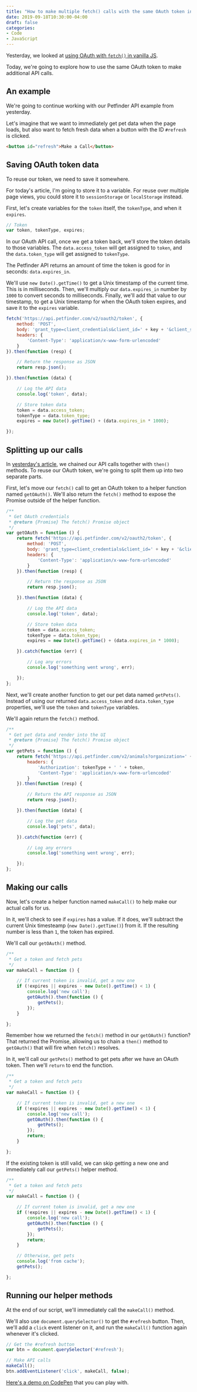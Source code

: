 ```yaml
---
title: "How to make multiple fetch() calls with the same OAuth token in vanilla JS"
date: 2019-09-18T10:30:00-04:00
draft: false
categories:
- Code
- JavaScript
---
```


Yesterday, we looked at [using OAuth with `fetch()` in vanilla JS](/using-oauth-with-fetch-in-vanilla-js/).

Today, we're going to explore how to use the same OAuth token to make additional API calls.

## An example

We're going to continue working with our Petfinder API example from yesterday.

Let's imagine that we want to immediately get pet data when the page loads, but also want to fetch fresh data when a button with the ID `#refresh` is clicked.

```html
<button id="refresh">Make a Call</button>
```

## Saving OAuth token data

To reuse our token, we need to save it somewhere.

For today's article, I'm going to store it to a variable. For reuse over multiple page views, you could store it to `sessionStorage` or `localStorage` instead.

First, let's create variables for the `token` itself, the `tokenType`, and when it `expires`.

```js
// Token
var token, tokenType, expires;
```

In our OAuth API call, once we get a token back, we'll store the token details to those variables. The `data.access_token` will get assigned to `token`, and the `data.token_type` will get assigned to `tokenType`.

The Petfinder API returns an amount of time the token is good for in seconds: `data.expires_in`.

We'll use `new Date().getTime()` to get a Unix timestamp of the current time. This is in milliseconds. Then, we'll multiply our `data.expires_in` number by `1000` to convert seconds to milliseconds. Finally, we'll add that value to our timestamp, to get a Unix timestamp for when the OAuth token expires, and save it to the `expires` variable.

```js
fetch('https://api.petfinder.com/v2/oauth2/token', {
	method: 'POST',
	body: 'grant_type=client_credentials&client_id=' + key + '&client_secret=' + secret,
	headers: {
		'Content-Type': 'application/x-www-form-urlencoded'
	}
}).then(function (resp) {

	// Return the response as JSON
	return resp.json();

}).then(function (data) {

	// Log the API data
	console.log('token', data);

	// Store token data
	token = data.access_token;
	tokenType = data.token_type;
	expires = new Date().getTime() + (data.expires_in * 1000);

});
```

## Splitting up our calls

In [yesterday's article](/using-oauth-with-fetch-in-vanilla-js/), we chained our API calls together with `then()` methods. To reuse our OAuth token, we're going to split them up into two separate parts.

First, let's move our `fetch()` call to get an OAuth token to a helper function named `getOAuth()`. We'll also return the `fetch()` method to expose the Promise outside of the helper function.

```js
/**
 * Get OAuth credentials
 * @return {Promise} The fetch() Promise object
 */
var getOAuth = function () {
	return fetch('https://api.petfinder.com/v2/oauth2/token', {
		method: 'POST',
		body: 'grant_type=client_credentials&client_id=' + key + '&client_secret=' + secret,
		headers: {
			'Content-Type': 'application/x-www-form-urlencoded'
		}
	}).then(function (resp) {

		// Return the response as JSON
		return resp.json();

	}).then(function (data) {

		// Log the API data
		console.log('token', data);

		// Store token data
		token = data.access_token;
		tokenType = data.token_type;
		expires = new Date().getTime() + (data.expires_in * 1000);

	}).catch(function (err) {

		// Log any errors
		console.log('something went wrong', err);

	});
};
```

Next, we'll create another function to get our pet data named `getPets()`. Instead of using our returned `data.access_token` and `data.token_type` properties, we'll use the `token` and `tokenType` variables.

We'll again return the `fetch()` method.

```js
/**
 * Get pet data and render into the UI
 * @return {Promise} The fetch() Promise object
 */
var getPets = function () {
	return fetch('https://api.petfinder.com/v2/animals?organization=' + org + '&status=' + status, {
		headers: {
			'Authorization': tokenType + ' ' + token,
			'Content-Type': 'application/x-www-form-urlencoded'
		}
	}).then(function (resp) {

		// Return the API response as JSON
		return resp.json();

	}).then(function (data) {

		// Log the pet data
		console.log('pets', data);

	}).catch(function (err) {

		// Log any errors
		console.log('something went wrong', err);

	});
};
```

## Making our calls

Now, let's create a helper function named `makeCall()` to help make our actual calls for us.

In it, we'll check to see if `expires` has a value. If it does, we'll subtract the current Unix timesteamp (`new Date().getTime()`) from it. If the resulting number is less than `1`, the token has expired.

We'll call our `getOAuth()` method.

```js
/**
 * Get a token and fetch pets
 */
var makeCall = function () {

	// If current token is invalid, get a new one
	if (!expires || expires - new Date().getTime() < 1) {
		console.log('new call');
		getOAuth().then(function () {
			getPets();
		});
	}

};
```

Remember how we returned the `fetch()` method in our `getOAuth()` function? That returned the Promise, allowing us to chain a `then()` method to `getOAuth()` that will fire when `fetch()` resolves.

In it, we'll call our `getPets()` method to get pets after we have an OAuth token. Then we'll `return` to end the function.

```js
/**
 * Get a token and fetch pets
 */
var makeCall = function () {

	// If current token is invalid, get a new one
	if (!expires || expires - new Date().getTime() < 1) {
		console.log('new call');
		getOAuth().then(function () {
			getPets();
		});
		return;
	}

};
```

If the existing token is still valid, we can skip getting a new one and immediately call our `getPets()` helper method.

```js
/**
 * Get a token and fetch pets
 */
var makeCall = function () {

	// If current token is invalid, get a new one
	if (!expires || expires - new Date().getTime() < 1) {
		console.log('new call');
		getOAuth().then(function () {
			getPets();
		});
		return;
	}

	// Otherwise, get pets
	console.log('from cache');
	getPets();

};
```

## Running our helper methods

At the end of our script, we'll immediately call the `makeCall()` method.

We'll also use `document.querySelector()` to get the `#refresh` button. Then, we'll add a `click` event listener on it, and run the `makeCall()` function again whenever it's clicked.

```js
// Get the #refresh button
var btn = document.querySelector('#refresh');

// Make API calls
makeCall();
btn.addEventListener('click', makeCall, false);
```

[Here's a demo on CodePen](https://codepen.io/cferdinandi/pen/BaBqwxZ) that you can play with.